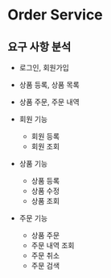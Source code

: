 # Order Service

## 요구 사항 분석
* 로그인, 회원가입
* 상품 등록, 상품 목록
* 상품 주문, 주문 내역

* 회원 기능
    * 회원 등록
    * 회원 조회
* 상품 기능
    * 상품 등록
    * 상품 수정
    * 상품 조회
* 주문 기능
    * 상품 주문
    * 주문 내역 조회
    * 주문 취소
    * 주문 검색
